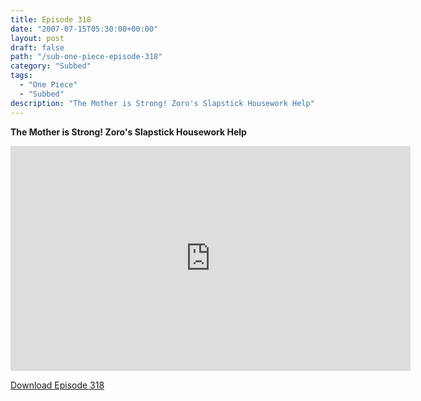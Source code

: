 ```yaml
---
title: Episode 318
date: "2007-07-15T05:30:00+00:00"
layout: post
draft: false
path: "/sub-one-piece-episode-318"
category: "Subbed"
tags:
  - "One Piece"
  - "Subbed"
description: "The Mother is Strong! Zoro's Slapstick Housework Help"
---
```


**The Mother is Strong! Zoro's Slapstick Housework Help**

<iframe width="640" height="360" src="https://www.rapidvideo.com/e/FXREIH4NJ3" frameborder="0" marginwidth=0 marginheight=0 scrolling=no allowfullscreen></iframe>

<a href="http://ouo.io/qs/eCodkFEQ?s=https://rapidvid.to/d/https://www.rapidvideo.com/e/FXREIH4NJ3">Download Episode 318</a>

